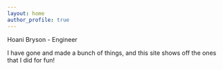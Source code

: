 ```yaml
---
layout: home
author_profile: true
---
```


Hoani Bryson - Engineer

I have gone and made a bunch of things, and this site shows off the ones that I did for fun!

